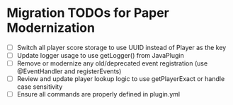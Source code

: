 # Migration TODOs for Paper Modernization

- [ ] Switch all player score storage to use UUID instead of Player as the key
- [ ] Update logger usage to use getLogger() from JavaPlugin
- [ ] Remove or modernize any old/deprecated event registration (use @EventHandler and registerEvents)
- [ ] Review and update player lookup logic to use getPlayerExact or handle case sensitivity
- [ ] Ensure all commands are properly defined in plugin.yml
